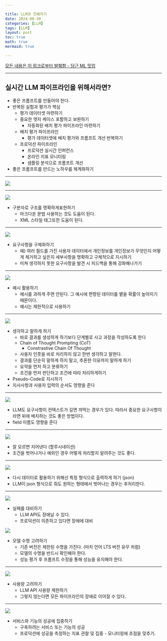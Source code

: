```yaml
---

title: LLM과 친해지기
date: 2024-08-30
categories: [LLM]
tags: [LLM]
layout: post
toc: true
math: true
mermaid: true

---
```


[모든 내용은 이 링크로부터 발췌함 - 당근 ML 밋업](https://www.youtube.com/watch?v=NzxlIGPbICY)

---

## 실시간 LLM 파이프라인을 위해서라면?

- 좋은 프롬프트를 만들어야 한다.
- 반복된 실험과 평가가 핵심
    - 평가 데이터셋 마련하기
    - 중요한 엣지 케이스 포함하고 보완하기
        - 자동화된 배치 평가 파이프라인 마련하기
    - 배치 평가 파이프라인
        - 평가 데이터셋에 배치 평가와 프롬프트 개선 반복하기
    - 프로덕션 파이프라인
        - 프로덕션 실시간 인퍼런스
        - 온라인 지표 모니터링
        - 샘플링 분석으로 프롬프트 개선
- 좋은 프롬프트를 만드는 노하우를 체계화하기

---

![](https://github.com/K-Diger/K-Diger.github.io/blob/main/images/prompt/3.png?raw=true)

---

![](https://github.com/K-Diger/K-Diger.github.io/blob/main/images/prompt/4.png?raw=true)

- 구분자로 구조를 명확하게표현하기
  - 마크다운 문법 사용하는 것도 도움이 된다.
  - XML 스타일 태그또한 도움이 된다.

---

![](https://github.com/K-Diger/K-Diger.github.io/blob/main/images/prompt/5.png?raw=true)

- 요구사항을 구체화하기
  - 예) 여러 필드를 가진 사용자 데이터에서 개인정보를 개인정보가 무엇인지 어떻게 제거하고 싶은지 세부사항을 명확하고 구체적으로 지시하기
  - 미쳐 생각하지 못한 요구사항을 발견 시 피드백을 통해 강화해나가기

---

![](https://github.com/K-Diger/K-Diger.github.io/blob/main/images/prompt/6.png?raw=true)

- 예시 활용하기
  - 예시를 과하게 주면 안된다. 그 예시에 편향된 데이터를 뱉을 확률이 높아지기 때문이다.
  - 예시는 제한적으로 사용하기

---


![](https://github.com/K-Diger/K-Diger.github.io/blob/main/images/prompt/7.png?raw=true)

- 생각하고 말하게 하기
  - 바로 결과를 생성하게 하기보다 단계별로 사고 과정을 작성하도록 한다
  - Chain of Thought Prompting (CoT)
    - Constrastive Chain Of Thought
  - 사용자 인풋을 바로 처리하지 않고 한번 생각하고 말한다.
  - 결과를 단순히 말하게 하지 말고, 추론한 이유까지 말하게 하기
  - 요약을 먼저 하고 분류하기
  - 조건을 먼저 판단하고 조건에 따라 처리하게하기
- Pseudo-Code로 지시하기
- 지사사항과 사용자 입력의 순서도 영향을 준다

---

![](https://github.com/K-Diger/K-Diger.github.io/blob/main/images/prompt/9.png?raw=true)

- LLM도 요구사항이 컨텍스트가 길면 까먹는 경우가 있다. 따라서 중요한 요구사항이라면 뒤에 배치하는 것도 좋은 방법이다.
- field 이름도 영향을 준다

---

![](https://github.com/K-Diger/K-Diger.github.io/blob/main/images/prompt/10.png?raw=true)

- 잘 모르면 지어낸다 (할루시네이션)
- 조건을 벗어나거나 예외인 경우 어떻게 처리할지 알려주는 것도 좋다.

---

![](https://github.com/K-Diger/K-Diger.github.io/blob/main/images/prompt/12.png?raw=true)

- 다시 데이터로 활용하기 위해선 특정 형식으로 출력하게 하기 (json)
- LLM이 json 형식으로 줘도 원하는 형태에서 벗어나는 경우는 후처리한다.

---

![](https://github.com/K-Diger/K-Diger.github.io/blob/main/images/prompt/114.png?raw=true)

- 실패를 대비하기
    - LLM API도 장애날 수 있다.
    - 프로덕션이 의존하고 있다면 장애에 대비

![](https://github.com/K-Diger/K-Diger.github.io/blob/main/images/prompt/15.png?raw=true)

- 모델 수명 고려하기
  - 기존 버전은 제한된 수명을 가진다. (마치 언어 LTS 버전 유무 처럼)
  - 모델의 수명을 반드시 확인해야 한다.
  - 성능 평가 후 프롬프트 수정을 통해 성능을 유지해야 한다.

---

![](https://github.com/K-Diger/K-Diger.github.io/blob/main/images/prompt/16.png?raw=true)

- 사용량 고려하기
  - LLM API 사용량 제한하기
  - 그렇지 않는다면 모든 파이프라인의 장애로 이어질 수 있다.

---

![](https://github.com/K-Diger/K-Diger.github.io/blob/main/images/prompt/17.png?raw=true)

- 서비스와 기능의 성공에 집중하기
  - 구축하려는 서비스 또는 기능의 성공
  - 프로덕션에 성공을 측정하는 지표 관찰 및 집중 - 모니터링에 초점을 맞추기.
